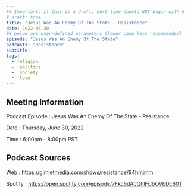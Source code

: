 ```yaml
---
## Important: If this is a draft, next line should NOT begin with #
# draft: true
title: "Jesus Was An Enemy Of The State - Resistance"
date: 2022-06-30
## below are user-defined parameters (lower case keys recommended)
episode: "Jesus Was An Enemy Of The State"
podcasts: "Resistance"
subtitle:
tags:
  - religion
  -  politics
  -  society
  -  love
---
```


## Meeting Information

Podcast Episode
:   Jesus Was An Enemy Of The State - Resistance

Date
:   Thursday, June 30, 2022

Time
:   6:00pm - 8:00pm PST

## Podcast Sources

Web
:   https://gimletmedia.com/shows/resistance/94hmjmm

Spotify
:   https://open.spotify.com/episode/7Fkc6dAcQhlFCbOVbDc60T

